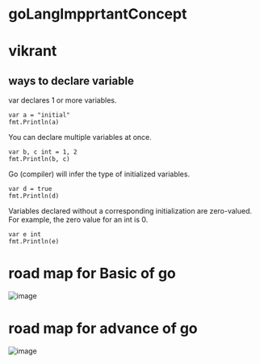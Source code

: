# goLangImpprtantConcept 
<h1> vikrant</h1>

<h2> ways to declare variable </h2>
var declares 1 or more variables.

    var a = "initial"
    fmt.Println(a)
You can declare multiple variables at once.

    var b, c int = 1, 2
    fmt.Println(b, c)
 Go (compiler) will infer the type of initialized variables.

    var d = true
    fmt.Println(d)
Variables declared without a corresponding initialization are zero-valued. For example, the zero value for an int is 0.

    var e int
    fmt.Println(e)
<h1> road map for Basic  of go </h1>

![image](https://github.com/virat122/goLangImpprtantConcept/assets/121007372/96e83a60-65d9-41ba-a233-cae4b7bafc7a)





<h1> road map for advance  of go </h1>

![image](https://github.com/virat122/goLangImpprtantConcept/assets/121007372/78cb2855-9eee-4a3d-b894-4d2384278c40)



